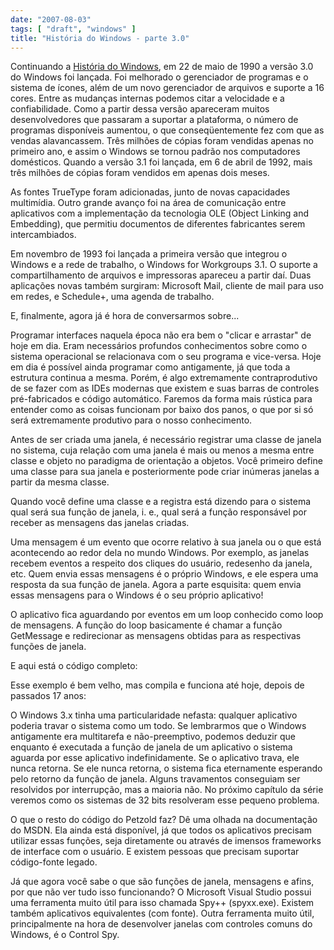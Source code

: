 ```yaml
---
date: "2007-08-03"
tags: [ "draft", "windows" ]
title: "História do Windows - parte 3.0"
---
```

Continuando a [História do Windows], em 22 de maio de 1990 a versão 3.0 do Windows foi lançada. Foi melhorado o gerenciador de programas e o sistema de ícones, além de um novo gerenciador de arquivos e suporte a 16 cores. Entre as mudanças internas podemos citar a velocidade e a confiabilidade. Como a partir dessa versão apareceram muitos desenvolvedores que passaram a suportar a plataforma, o número de programas disponíveis aumentou, o que conseqüentemente fez com que as vendas alavancassem. Três milhões de cópias foram vendidas apenas no primeiro ano, e assim o Windows se tornou padrão nos computadores domésticos. Quando a versão 3.1 foi lançada, em 6 de abril de 1992, mais três milhões de cópias foram vendidos em apenas dois meses.

As fontes TrueType foram adicionadas, junto de novas capacidades multimídia. Outro grande avanço foi na área de comunicação entre aplicativos com a implementação da tecnologia OLE (Object Linking and Embedding), que permitiu documentos de diferentes fabricantes serem intercambiados.

Em novembro de 1993 foi lançada a primeira versão que integrou o Windows e a rede de trabalho, o Windows for Workgroups 3.1. O suporte a compartilhamento de arquivos e impressoras apareceu a partir daí. Duas aplicações novas também surgiram: Microsoft Mail, cliente de mail para uso em redes, e Schedule+, uma agenda de trabalho.

E, finalmente, agora já é hora de conversarmos sobre...

Programar interfaces naquela época não era bem o "clicar e arrastar" de hoje em dia. Eram necessários profundos conhecimentos sobre como o sistema operacional se relacionava com o seu programa e vice-versa. Hoje em dia é possível ainda programar como antigamente, já que toda a estrutura continua a mesma. Porém, é algo extremamente contraprodutivo de se fazer com as IDEs modernas que existem e suas barras de controles pré-fabricados e código automático. Faremos da forma mais rústica para entender como as coisas funcionam por baixo dos panos, o que por si só será extremamente produtivo para o nosso conhecimento.

Antes de ser criada uma janela, é necessário registrar uma classe de janela no sistema, cuja relação com uma janela é mais ou menos a mesma entre classe e objeto no paradigma de orientação a objetos. Você primeiro define uma classe para sua janela e posteriormente pode criar inúmeras janelas a partir da mesma classe.


Quando você define uma classe e a registra está dizendo para o sistema qual será sua função de janela, i. e., qual será a função responsável por receber as mensagens das janelas criadas.


Uma mensagem é um evento que ocorre relativo à sua janela ou o que está acontecendo ao redor dela no mundo Windows. Por exemplo, as janelas recebem eventos a respeito dos cliques do usuário, redesenho da janela, etc. Quem envia essas mensagens é o próprio Windows, e ele espera uma resposta da sua função de janela. Agora a parte esquisita: quem envia essas mensagens para o Windows é o seu próprio aplicativo!

O aplicativo fica aguardando por eventos em um loop conhecido como loop de mensagens. A função do loop basicamente é chamar a função GetMessage e redirecionar as mensagens obtidas para as respectivas funções de janela.


E aqui está o código completo:


Esse exemplo é bem velho, mas compila e funciona até hoje, depois de passados 17 anos:


O Windows 3.x tinha uma particularidade nefasta: qualquer aplicativo poderia travar o sistema como um todo. Se lembrarmos que o Windows antigamente era multitarefa e não-preemptivo, podemos deduzir que enquanto é executada a função de janela de um aplicativo o sistema aguarda por esse aplicativo indefinidamente. Se o aplicativo trava, ele nunca retorna. Se ele nunca retorna, o sistema fica eternamente esperando pelo retorno da função de janela. Alguns travamentos conseguiam ser resolvidos por interrupção, mas a maioria não. No próximo capítulo da série veremos como os sistemas de 32 bits resolveram esse pequeno problema.

O que o resto do código do Petzold faz? Dê uma olhada na documentação do MSDN. Ela ainda está disponível, já que todos os aplicativos precisam utilizar essas funções, seja diretamente ou através de imensos frameworks de interface com o usuário. E existem pessoas que precisam suportar código-fonte legado.

Já que agora você sabe o que são funções de janela, mensagens e afins, por que não ver tudo isso funcionando? O Microsoft Visual Studio possui uma ferramenta muito útil para isso chamada Spy++ (spyxx.exe). Existem também aplicativos equivalentes (com fonte). Outra ferramenta muito útil, principalmente na hora de desenvolver janelas com controles comuns do Windows, é o Control Spy.

[História do Windows]: /historia-do-windows
